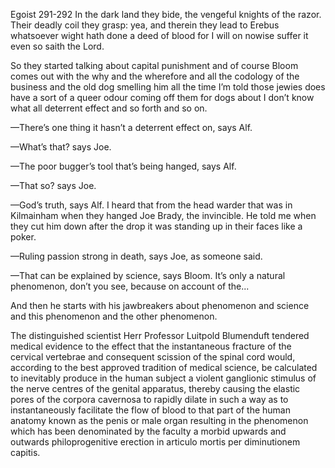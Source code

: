 Egoist 291-292
In the dark land they bide, the vengeful knights of the razor. Their deadly coil they grasp: yea, and therein they lead to Erebus whatsoever wight hath done a deed of blood for I will on nowise suffer it even so saith the Lord.

So they started talking about capital punishment and of course Bloom comes out with the why and the wherefore and all the codology of the business and the old dog smelling him all the time I’m told those jewies does have a sort of a queer odour coming off them for dogs about I don’t know what all deterrent effect and so forth and so on.

—There’s one thing it hasn’t a deterrent effect on, says Alf.

—What’s that? says Joe.

—The poor bugger’s tool that’s being hanged, says Alf.

—That so? says Joe.

—God’s truth, says Alf. I heard that from the head warder that was in Kilmainham when they hanged Joe Brady, the invincible. He told me when they cut him down after the drop it was standing up in their faces like a poker.

—Ruling passion strong in death, says Joe, as someone said.

—That can be explained by science, says Bloom. It’s only a natural phenomenon, don’t you see, because on account of the...

And then he starts with his jawbreakers about phenomenon and science and this phenomenon and the other phenomenon.

The distinguished scientist Herr Professor Luitpold Blumenduft tendered medical evidence to the effect that the instantaneous fracture of the cervical vertebrae and consequent scission of the spinal cord would, according to the best approved tradition of medical science, be calculated to inevitably produce in the human subject a violent ganglionic stimulus of the nerve centres of the genital apparatus, thereby causing the elastic pores of the corpora cavernosa to rapidly dilate in such a way as to instantaneously facilitate the flow of blood to that part of the human anatomy known as the penis or male organ resulting in the phenomenon which has been denominated by the faculty a morbid upwards and outwards philoprogenitive erection in articulo mortis per diminutionem capitis.

